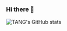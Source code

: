 ### Hi there 👋
![TANG's GitHub stats](https://github-readme-stats.vercel.app/api?username=SHITH-HUNG-TANG&hide=contribs,prs&theme=dark&show_icons=true)
<!--
**SHITH-HUNG-TANG/SHITH-HUNG-TANG** is a ✨ _special_ ✨ repository because its `README.md` (this file) appears on your GitHub profile.

Here are some ideas to get you started:

- 🔭 I’m currently working on ...
- 🌱 I’m currently learning ...
- 👯 I’m looking to collaborate on ...
- 🤔 I’m looking for help with ...
- 💬 Ask me about ...
- 📫 How to reach me: ...
- 😄 Pronouns: ...
- ⚡ Fun fact: ...
-->
